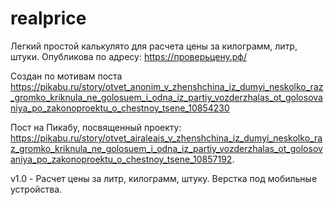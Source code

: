 # realprice

Легкий простой калькулято для расчета цены за килограмм, литр, штуки.
Опубликова по адресу: https://проверьцену.рф/

Создан по мотивам поста https://pikabu.ru/story/otvet_anonim_v_zhenshchina_iz_dumyi_neskolko_raz_gromko_kriknula_ne_golosuem_i_odna_iz_partiy_vozderzhalas_ot_golosovaniya_po_zakonoproektu_o_chestnoy_tsene_10854230

Пост на Пикабу, посвященный проекту:
https://pikabu.ru/story/otvet_airaleais_v_zhenshchina_iz_dumyi_neskolko_raz_gromko_kriknula_ne_golosuem_i_odna_iz_partiy_vozderzhalas_ot_golosovaniya_po_zakonoproektu_o_chestnoy_tsene_10857192.

v1.0 - Расчет цены за литр, килограмм, штуку. Верстка под мобильные устройства.
